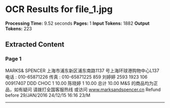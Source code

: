 # OCR Results for file_1.jpg

**Processing Time:** 9.52 seconds
**Pages:** 1
**Input Tokens:** 1882
**Output Tokens:** 223

## Extracted Content

### Page 1

MARKS& SPENCER  上海市浦东新区浦东南路1137 号上海环球港购物中心L137  电话 : 010-65871226  传真 : 010-65871225  859 刘婷婷 2593 1923 106  00917407 DDD CHOC 1 10.00  陈晓婷 1 10.00  总计 10.00  M&S 的商品均为正品，如有疑问  请拨打全国客服热线  或访问 www.marksandspencer.cn  Refund before 29/JAN/2016  24/12/15 16:16  23/M

---

